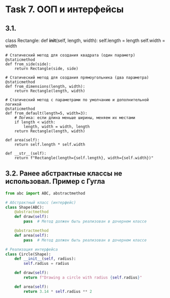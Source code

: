 # Task 7. ООП и интерфейсы

## 3.1. 
class Rectangle:
    def __init__(self, length, width):
        self.length = length
        self.width = width

    # Статический метод для создания квадрата (один параметр)
    @staticmethod
    def from_side(side):
        return Rectangle(side, side)

    # Статический метод для создания прямоугольника (два параметра)
    @staticmethod
    def from_dimensions(length, width):
        return Rectangle(length, width)

    # Статический метод с параметрами по умолчанию и дополнительной логикой
    @staticmethod
    def from_default(length=5, width=3):
        # Логика: если длина меньше ширины, меняем их местами
        if length < width:
            length, width = width, length
        return Rectangle(length, width)

    def area(self):
        return self.length * self.width

    def __str__(self):
        return f"Rectangle(length={self.length}, width={self.width})"

## 3.2. Ранее абстрактные классы не использовал. Пример с Гугла

```python
from abc import ABC, abstractmethod

# Абстрактный класс (интерфейс)
class Shape(ABC):
    @abstractmethod
    def draw(self):
        pass  # Метод должен быть реализован в дочернем классе

    @abstractmethod
    def area(self):
        pass  # Метод должен быть реализован в дочернем классе

# Реализация интерфейса
class Circle(Shape):
    def __init__(self, radius):
        self.radius = radius

    def draw(self):
        return f"Drawing a circle with radius {self.radius}"

    def area(self):
        return 3.14 * self.radius ** 2




